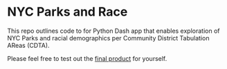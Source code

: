 # NYC Parks and Race

This repo outlines code to for Python Dash app that enables exploration of NYC Parks and racial demographics per Community District Tabulation AReas (CDTA).

Please feel free to test out the [final product](http://justinm0rgan.pythonanywhere.com/) for yourself. 
